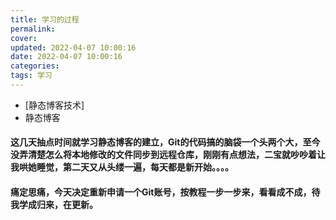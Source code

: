 ```yaml
---
title: 学习的过程
permalink: 
cover: 
updated: 2022-04-07 10:00:16
date: 2022-04-07 10:00:16
categories: 
tags: 学习
---
```

- [静态博客技术]
- 静态博客
#### 这几天抽点时间就学习静态博客的建立，Git的代码搞的脑袋一个头两个大，至今没弄清楚怎么将本地修改的文件同步到远程仓库，刚刚有点想法，二宝就吵吵着让我哄她睡觉，第二天又从头缕一遍，每天都是新开始。。。。
#### 痛定思痛，今天决定重新申请一个Git账号，按教程一步一步来，看看成不成，待我学成归来，在更新。